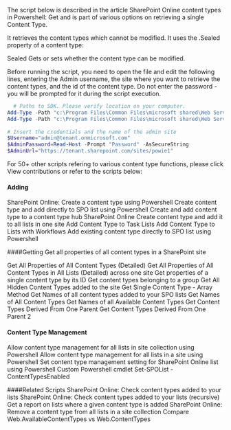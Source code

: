 The script below is described in the article SharePoint Online content types in Powershell: Get and is part of various options on retrieving a single Content Type.

 

It retrieves the content types which cannot be modified. It uses the .Sealed property of a content type:

Sealed 	Gets or sets whether the content type can be modified.


 

 

 

Before running the script, you need to open the file and edit the following lines, entering the Admin username, the site where you want to retrieve the content types, and the id of the content type. Do not enter the password - you will be prompted for it during the script execution. 

```PowerShell
  # Paths to SDK. Please verify location on your computer. 
Add-Type -Path "c:\Program Files\Common Files\microsoft shared\Web Server Extensions\15\ISAPI\Microsoft.SharePoint.Client.dll"  
Add-Type -Path "c:\Program Files\Common Files\microsoft shared\Web Server Extensions\15\ISAPI\Microsoft.SharePoint.Client.Runtime.dll"  
 
# Insert the credentials and the name of the admin site 
$Username="admin@tenant.onmicrosoft.com" 
$AdminPassword=Read-Host -Prompt "Password" -AsSecureString 
$AdminUrl="https://tenant.sharepoint.com/sites/powie1"
``` 
 

 

For 50+ other scripts refering to various content type functions, please click View contributions or refer to the scripts below:

 

#### Adding
SharePoint Online: Create a content type using Powershell 
Create content type and add directly to SPO list using Powershell 
Create and add content type to a content type hub SharePoint Online
Create content type and add it to all lists in one site 
Add Content Type to Task Lists 
Add Content Type to Lists with Workflows 
Add existing content type directly to SPO list using Powershell 

####Getting
Get all properties of all content types in a SharePoint site 

Get All Properties of All Content Types (Detailed) 
Get All Properties of All Content Types in All Lists (Detailed) across one site 
Get properties of a single content type by its ID 
Get content types belonging to a group 
Get All Hidden Content Types added to the site 
Get Single Content Type - Array Method 
Get Names of all content types added to your SPO lists 
Get Names of All Content Types 
Get Names of all Available Content Types 
Get Content Types Derived From One Parent 
Get Content Types Derived From One Parent 2



#### Content Type Management
Allow content type management for all lists in site collection using Powershell
Allow content type management for all lists in a site using Powershell
Set content type management setting for SharePoint Online list using Powershell
Custom Powershell cmdlet Set-SPOList -ContentTypesEnabled



####Related Scripts
SharePoint Online: Check content types added to your lists
SharePoint Online: Check content types added to your lists (recursive)
Get a report on lists where a given content type is added
SharePoint Online: Remove a content type from all lists in a site collection
Compare Web.AvailableContentTypes vs Web.ContentTypes

